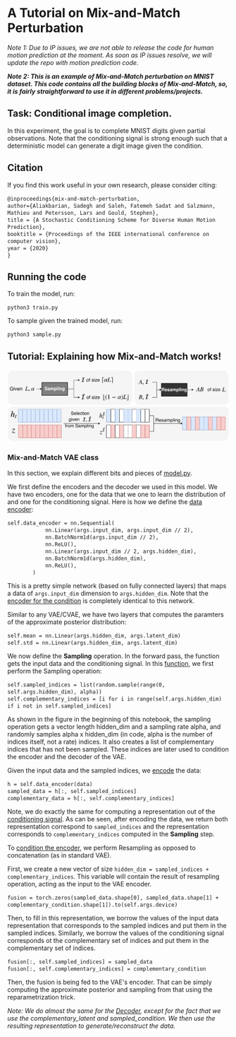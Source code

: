# A Tutorial on Mix-and-Match Perturbation 

*Note 1: Due to IP issues, we are not able to release the code for human motion prediction at the moment. As soon as IP issues resolve, we will update the repo with motion prediction code.*

***Note 2: This is an example of Mix-and-Match perturbation on MNIST dataset. This code contains all the building blocks of Mix-and-Match, so, it is fairly straightforward to use it in different problems/projects.***


## Task: Conditional image completion.
In this experiment, the goal is to complete MNIST digits given partial observations. Note that the conditioning signal is strong enough such that a deterministic model can generate a digit image given the condition.


## Citation
If you find this work useful in your own research, please consider citing:

```
@inproceedings{mix-and-match-perturbation,
author={Aliakbarian, Sadegh and Saleh, Fatemeh Sadat and Salzmann, Mathieu and Petersson, Lars and Gould, Stephen},
title = {A Stochastic Conditioning Scheme for Diverse Human Motion Prediction},
booktitle = {Proceedings of the IEEE international conference on computer vision},
year = {2020}
}
```

## Running the code
To train the model, run:
```
python3 train.py
```
To sample given the trained model, run:
```
python3 sample.py
```

## Tutorial: Explaining how Mix-and-Match works!

![Sampling and Resampling](samples/sampling_resampling.png)

### Mix-and-Match VAE class
In this section, we explain different bits and pieces of [model.py](model.py). 

We first define the encoders and the decoder we used in this model. We have two encoders, one for the data that we one to learn the distribution of and one for the conditioning signal. Here is how we define the [data encoder](https://github.com/mix-and-match/mix-and-match-tutorial/blob/master/model.py#L17):
```
self.data_encoder = nn.Sequential(
            nn.Linear(args.input_dim, args.input_dim // 2),
            nn.BatchNorm1d(args.input_dim // 2),
            nn.ReLU(),
            nn.Linear(args.input_dim // 2, args.hidden_dim),
            nn.BatchNorm1d(args.hidden_dim),
            nn.ReLU(),
        )  
```
This is a pretty simple network (based on fully connected layers) that maps a data of `args.input_dim` dimension to `args.hidden_dim`.  Note that the [encoder for the condition](https://github.com/mix-and-match/mix-and-match-tutorial/blob/master/model.py#L27) is completely identical to this network.

Similar to any VAE/CVAE, we have two layers that computes the paramters of the approximate posterior distribution:
```
self.mean = nn.Linear(args.hidden_dim, args.latent_dim)
self.std = nn.Linear(args.hidden_dim, args.latent_dim)
```

We now define the **Sampling** operation. In the forward pass, the function gets the input data and the conditioning signal. In this [function](https://github.com/mix-and-match/mix-and-match-tutorial/blob/master/model.py#L108), we first perform the Sampling operation:
```
self.sampled_indices = list(random.sample(range(0, self.args.hidden_dim), alpha))
self.complementary_indices = [i for i in range(self.args.hidden_dim) if i not in self.sampled_indices]
```
As shown in the figure in the beginning of this notebook, the sampling operation gets a vector length hidden_dim and a sampling rate alpha, and randomly samples alpha x hidden_dim (in code, alpha is the number of indices itself, not a rate) indices. It also creates a list of complementary indices that has not been sampled. These indices are later used to condition the encoder and the decoder of the VAE.

Given the input data and the sampled indices, we [encode](https://github.com/mix-and-match/mix-and-match-tutorial/blob/master/model.py#L63) the data:
```
h = self.data_encoder(data)
sampled_data = h[:, self.sampled_indices]
complementary_data = h[:, self.complementary_indices]        
```
Note, we do exactly the same for computing a representation out of the [conditioning signal](https://github.com/mix-and-match/mix-and-match-tutorial/blob/master/model.py#L52). As can be seen, after encoding the data, we return both representation correspond to `sampled_indices` and the representation corresponds to `complementary_indices` computed in the **Sampling** step.


To [condition the encoder](https://github.com/mix-and-match/mix-and-match-tutorial/blob/master/model.py#L74), we perform Resampling as opposed to concatenation (as in standard VAE).

First, we create a new vector of size `hidden_dim = sampled_indices + complementary_indices`. This variable will contain the result of resampling operation, acting as the input to the VAE encoder.
```
fusion = torch.zeros(sampled_data.shape[0], sampled_data.shape[1] + complementary_condition.shape[1]).to(self.args.device)
```
Then, to fill in this representation, we borrow the values of the input data representation that corresponds to the sampled indices and put them in the sampled indices. Similarly, we borrow the values of the conditioning signal corresponds ot the complementary set of indices and put them in the complementary set of indices.
```
fusion[:, self.sampled_indices] = sampled_data
fusion[:, self.complementary_indices] = complementary_condition
```
Then, the fusion is being fed to the VAE's encoder. That can be simply computing the approximate posterior and sampling from that using the reparametrization trick.

*Note: We do almost the same for the [Decoder](https://github.com/mix-and-match/mix-and-match-tutorial/blob/master/model.py#L95), except for the fact that we use the complementary_latent and sampled_condition. We then use the resulting representation to generate/reconstruct the data.*
